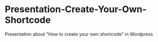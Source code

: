 # Presentation-Create-Your-Own-Shortcode
Presentation about "How to create your own shortcode" in Wordpress
